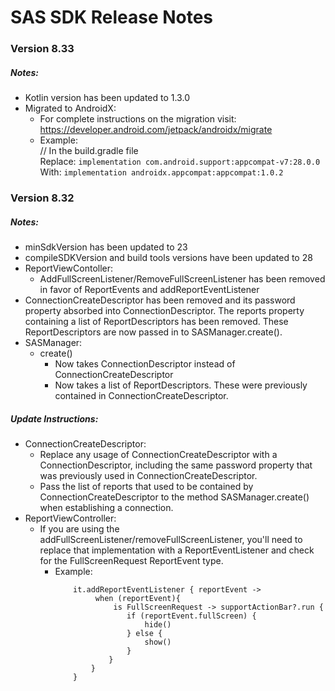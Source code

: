# SAS SDK Release Notes

### Version 8.33
##### Notes:
- Kotlin version has been updated to 1.3.0
- Migrated to AndroidX:
    - For complete instructions on the migration visit: https://developer.android.com/jetpack/androidx/migrate
    - Example:<br/>
        // In the build.gradle file <br/>
        Replace: `implementation com.android.support:appcompat-v7:28.0.0`<br/>
        With: `implementation androidx.appcompat:appcompat:1.0.2`<br/>

### Version 8.32
##### Notes:
- minSdkVersion has been updated to 23
- compileSDKVersion and build tools versions have been updated to 28
- ReportViewContoller:
	- AddFullScreenListener/RemoveFullScreenListener has been removed in favor of ReportEvents and addReportEventListener
- ConnectionCreateDescriptor has been removed and its password property absorbed into ConnectionDescriptor. The reports property containing a list of ReportDescriptors has been removed. These ReportDescriptors are now passed in to SASManager.create().
- SASManager:
    - create()
        - Now takes ConnectionDescriptor instead of ConnectionCreateDescriptor
        - Now takes a list of ReportDescriptors. These were previously contained in ConnectionCreateDescriptor.

##### Update Instructions:
- ConnectionCreateDescriptor:
    - Replace any usage of ConnectionCreateDescriptor with a ConnectionDescriptor, including the same password property that was previously used in ConnectionCreateDescriptor.
    - Pass the list of reports that used to be contained by ConnectionCreateDescriptor to the method SASManager.create() when establishing a connection.
- ReportViewController: 
   - If you are using the addFullScreenListener/removeFullScreenListener, you'll need to replace that implementation with a ReportEventListener and check for the FullScreenRequest ReportEvent type.
        - Example:
            ```
                it.addReportEventListener { reportEvent ->
                     when (reportEvent){
                         is FullScreenRequest -> supportActionBar?.run {
                            if (reportEvent.fullScreen) {
                                hide()
                            } else {
                                show()
                            }
                        }
                    }
                }
            ```
